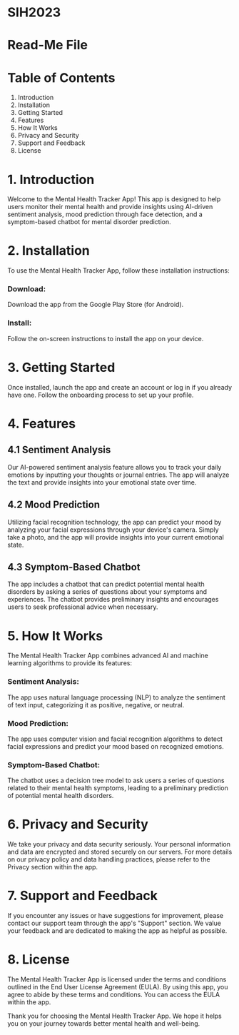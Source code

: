 # SIH2023
# Read-Me File
# Table of Contents
1. Introduction
2. Installation
3. Getting Started
4. Features
5. How It Works
6. Privacy and Security
7. Support and Feedback
8. License

 # 1. Introduction
  Welcome to the Mental Health Tracker App! This app is designed to help users monitor their mental health and provide insights using AI-driven sentiment analysis, mood prediction through face detection, and a symptom-based chatbot for mental disorder prediction.
  
#  2. Installation
  To use the Mental Health Tracker App, follow these installation instructions:
  
###  Download: 
Download the app from the Google Play Store (for Android).
###  Install: 
Follow the on-screen instructions to install the app on your device.
#  3. Getting Started
  Once installed, launch the app and create an account or log in if you already have one. Follow the onboarding process to set up your profile.
  
#  4. Features
##  4.1 Sentiment Analysis
  Our AI-powered sentiment analysis feature allows you to track your daily emotions by inputting your thoughts or journal entries. The app will analyze the text and provide insights into your emotional state over time.
##  4.2 Mood Prediction
  Utilizing facial recognition technology, the app can predict your mood by analyzing your facial expressions through your device's camera. Simply take a photo, and the app will provide insights into your current emotional state.
##  4.3 Symptom-Based Chatbot
  The app includes a chatbot that can predict potential mental health disorders by asking a series of questions about your symptoms and experiences. The chatbot provides preliminary insights and encourages users to seek professional advice when necessary.
#  5. How It Works
  The Mental Health Tracker App combines advanced AI and machine learning algorithms to provide its features:
  
###  Sentiment Analysis: 
The app uses natural language processing (NLP) to analyze the sentiment of text input, categorizing it as positive, negative, or neutral.
  
### Mood Prediction: 
The app uses computer vision and facial recognition algorithms to detect facial expressions and predict your mood based on recognized emotions.
  
 ### Symptom-Based Chatbot: 
 The chatbot uses a decision tree model to ask users a series of questions related to their mental health symptoms, leading to a preliminary prediction of potential mental health disorders.
  
#  6. Privacy and Security
  We take your privacy and data security seriously. Your personal information and data are encrypted and stored securely on our servers. For more details on our privacy policy and data handling practices, please refer to the Privacy section within the app.
  
#  7. Support and Feedback
  If you encounter any issues or have suggestions for improvement, please contact our support team through the app's "Support" section. We value your feedback and are dedicated to making the app as helpful as possible.
  
#  8. License
  The Mental Health Tracker App is licensed under the terms and conditions outlined in the End User License Agreement (EULA). By using this app, you agree to abide by these terms and conditions. You can access the EULA within the app.
  
  Thank you for choosing the Mental Health Tracker App. We hope it helps you on your journey towards better mental health and well-being.
